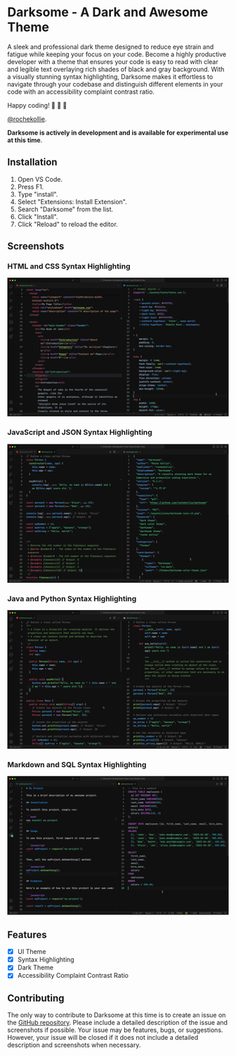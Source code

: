# Darksome - A Dark and Awesome Theme

A sleek and professional dark theme designed to reduce eye strain and fatigue while keeping your focus on your code. Become a highly productive developer with a theme that ensures your code is easy to read with clear and legible text overlaying rich shades of black and gray background. With a visually stunning syntax highlighting, Darksome makes it effortless to navigate through your codebase and distinguish different elements in your code with an accessibility complaint contrast ratio.

Happy coding! 🎉 🎉 🎉

[@rochekollie](https://twitter.com/rochekollie).

**Darksome is actively in development and is available for experimental use at this time**.

## Installation

1. Open VS Code.
2. Press F1.
3. Type "install".
4. Select "Extensions: Install Extension".
5. Search "Darksome" from the list.
6. Click "Install".
7. Click "Reload" to reload the editor.

## Screenshots

### HTML and CSS Syntax Highlighting

![HTML and CSS Syntax Highlighting](./assets/images/html-and-css-syntax-highlighting.png)

### JavaScript and JSON Syntax Highlighting

![JavaScript and JSON Syntax Highlighting](./assets/images/javascript-and-json-syntax-highlighting.png)

### Java and Python Syntax Highlighting

![Java and Python Syntax Highlighting](./assets/images/java-and-python-syntax-highlighting.png)

### Markdown and SQL Syntax Highlighting

![Markdown and SQL Syntax Highlighting](./assets/images/markdown-and-sql-syntax-highlighting.png)

## Features

- [x] UI Theme
- [x] Syntax Highlighting
- [x] Dark Theme
- [x] Accessibility Complaint Contrast Ratio

## Contributing

The only way to contribute to Darksome at this time is to create an issue on the [GitHub repository](https://github.com/rochekollie/darksome/issues). Please include a detailed description of the issue and screenshots if possible. Your issue may be features, bugs, or suggestions. However, your issue will
be closed if it does not include a detailed description and screenshots when necessary.
